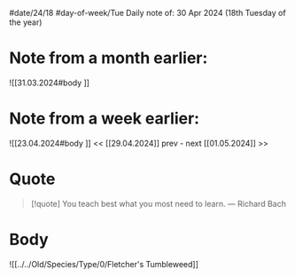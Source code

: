 
#date/24/18
#day-of-week/Tue
Daily note of: 30 Apr 2024 (18th Tuesday of the year)

# Note from a month earlier:
![[31.03.2024#body ]]

# Note from a week earlier:
![[23.04.2024#body ]]
 << [[29.04.2024]] prev - next [[01.05.2024]] >>
# Quote

> [!quote] You teach best what you most need to learn.
> — Richard Bach
# Body
![[../../Old/Species/Type/0/Fletcher's Tumbleweed]]
